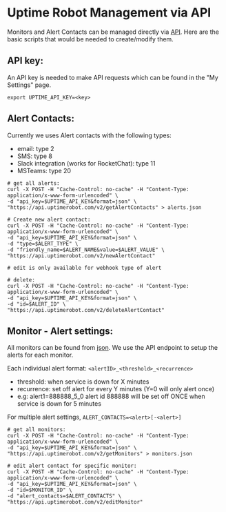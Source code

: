 # Uptime Robot Management via API

Monitors and Alert Contacts can be managed directly via [API](https://uptimerobot.com/api/). Here are the basic scripts that would be needed to create/modify them.


## API key:
An API key is needed to make API requests which can be found in the "My Settings" page.
```shell
export UPTIME_API_KEY=<key>
```

## Alert Contacts:
Currently we uses Alert contacts with the following types:
- email: type 2
- SMS: type 8
- Slack integration (works for RocketChat): type 11
- MSTeams: type 20

```shell
# get all alerts:
curl -X POST -H "Cache-Control: no-cache" -H "Content-Type: application/x-www-form-urlencoded" \
-d "api_key=$UPTIME_API_KEY&format=json" \
"https://api.uptimerobot.com/v2/getAlertContacts" > alerts.json

# Create new alert contact:
curl -X POST -H "Cache-Control: no-cache" -H "Content-Type: application/x-www-form-urlencoded" \
-d "api_key=$UPTIME_API_KEY&format=json" \
-d "type=$ALERT_TYPE" \
-d "friendly_name=$ALERT_NAME&value=$ALERT_VALUE" \
"https://api.uptimerobot.com/v2/newAlertContact"

# edit is only available for webhook type of alert

# delete:
curl -X POST -H "Cache-Control: no-cache" -H "Content-Type: application/x-www-form-urlencoded" \
-d "api_key=$UPTIME_API_KEY&format=json" \
-d "id=$ALERT_ID" \
"https://api.uptimerobot.com/v2/deleteAlertContact"
```


## Monitor - Alert settings:
All monitors can be found from [json](./monitors.json). We use the API endpoint to setup the alerts for each monitor.

Each individual alert format: `<alertID>_<threshold>_<recurrence>`
- threshold: when service is down for X minutes
- recurrence: set off alert for every Y minutes (Y=0 will only alert once)
- e.g: alert1=888888_5_0 alert id 888888 will be set off ONCE when service is down for 5 minutes

For multiple alert settings, `ALERT_CONTACTS=<alert>[-<alert>]`

```shell
# get all monitors:
curl -X POST -H "Cache-Control: no-cache" -H "Content-Type: application/x-www-form-urlencoded" \
-d "api_key=$UPTIME_API_KEY&format=json" \
"https://api.uptimerobot.com/v2/getMonitors" > monitors.json

# edit alert contact for specific monitor:
curl -X POST -H "Cache-Control: no-cache" -H "Content-Type: application/x-www-form-urlencoded" \
-d "api_key=$UPTIME_API_KEY&format=json" \
-d "id=$MONITOR_ID" \
-d "alert_contacts=$ALERT_CONTACTS" \
"https://api.uptimerobot.com/v2/editMonitor"
```
